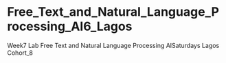 # Free_Text_and_Natural_Language_Processing_AI6_Lagos
Week7 Lab Free Text and Natural Language Processing AISaturdays Lagos Cohort_8
